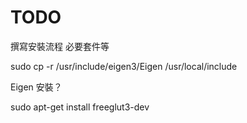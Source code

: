# TODO
撰寫安裝流程 必要套件等


sudo cp -r /usr/include/eigen3/Eigen  /usr/local/include

Eigen 安裝？

sudo apt-get install freeglut3-dev
